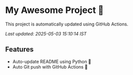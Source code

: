 # My Awesome Project 🚀

This project is automatically updated using GitHub Actions.

_Last updated: 2025-05-03 15:10:14 IST_

## Features
- Auto-update README using Python 🐍
- Auto Git push with GitHub Actions 🤖
